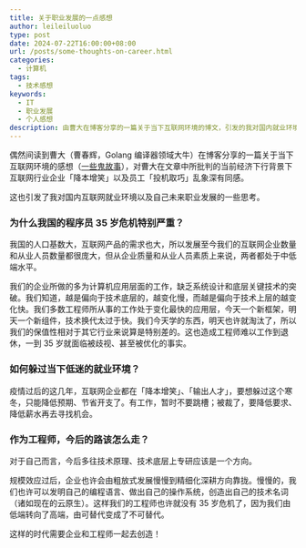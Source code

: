 ```yaml
---
title: 关于职业发展的一点感想
author: leileiluoluo
type: post
date: 2024-07-22T16:00:00+08:00
url: /posts/some-thoughts-on-career.html
categories:
  - 计算机
tags:
  - 技术感想
keywords:
  - IT
  - 职业发展
  - 个人感想
description: 由曹大在博客分享的一篇关于当下互联网环境的博文，引发的我对国内就业环境以及自己未来职业发展的一些思考。
---
```


偶然间读到曹大（曹春辉，Golang 编译器领域大牛）在博客分享的一篇关于当下互联网环境的感想（[一些鬼故事](https://xargin.com/ghost-story/)），对曹大在文章中所批判的当前经济下行背景下互联网行业企业「降本增笑」以及员工「投机取巧」乱象深有同感。

这也引发了我对国内互联网就业环境以及自己未来职业发展的一些思考。

<!--more-->

### 为什么我国的程序员 35 岁危机特别严重？

我国的人口基数大，互联网产品的需求也大，所以发展至今我们的互联网企业数量和从业人员数量都很庞大，但从企业质量和从业人员素质上来说，两者都处于中低端水平。

我们的企业所做的多为计算机应用层面的工作，缺乏系统设计和底层关键技术的突破。我们知道，越是偏向于技术底层的，越变化慢，而越是偏向于技术上层的越变化快。我们多数工程师所从事的工作处于变化最快的应用层，今天一个新框架，明天一个新组件，技术换代太过于快。我们今天学的东西，明天也许就淘汰了，所以我们的保值性相对于其它行业来说算是特别差的。这也造成工程师难以工作到退休，一到 35 岁就面临被歧视、甚至被优化的事实。

### 如何躲过当下低迷的就业环境？

疫情过后的这几年，互联网企业都在「降本增笑」、「输出人才」，要想躲过这个寒冬，只能降低预期、节省开支了。有工作，暂时不要跳槽；被裁了，要降低要求、降低薪水再去寻找机会。

### 作为工程师，今后的路该怎么走？

对于自己而言，今后多往技术原理、技术底层上专研应该是一个方向。

规模效应过后，企业也许会由粗放式发展慢慢到精细化深耕方向靠拢。慢慢的，我们也许可以发明自己的编程语言、做出自己的操作系统，创造出自己的技术名词（诸如现在的云原生）。这样我们的工程师也许就没有 35 岁危机了，因为我们由低端转向了高端，由可替代变成了不可替代。

这样的时代需要企业和工程师一起去创造！
